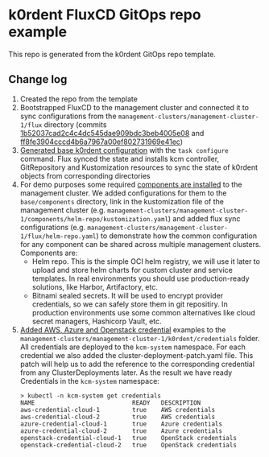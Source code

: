 # k0rdent FluxCD GitOps repo example

This repo is generated from the k0rdent GitOps repo template.

## Change log

1. Created the repo from the template
2. Bootstrapped FluxCD to the management cluster and connected it to sync configurations from the `management-clusters/management-cluster-1/flux` directory (commits [1b52037cad2c4c4dc545dae909bdc3beb4005e08](https://github.com/Mirantis-PS/k0rdent-fluxcd-example/commit/1b52037cad2c4c4dc545dae909bdc3beb4005e08) and [ff8fe3904cccd4b6a7967a00ef802731969e41ec](https://github.com/Mirantis-PS/k0rdent-fluxcd-example/commit/ff8fe3904cccd4b6a7967a00ef802731969e41ec))
3. [Generated base k0rdent configuration](https://github.com/Mirantis-PS/k0rdent-fluxcd-example/commit/239d6fd0319b14c19ddeaeaf6b079a21d3aef899) with the `task configure` command. Flux synced the state and installs kcm controller, GitRepository and Kustomization resources to sync the state of k0rdent objects from corresponding directories
4. For demo purposes some required [components are installed](https://github.com/Mirantis-PS/k0rdent-fluxcd-example/commit/df59207440fdaa7e18697e0c44b74093019eaeae) to the management cluster. We added configurations for them to the `base/components` directory, link in the kustomization file of the management cluster (e.g. `management-clusters/management-cluster-1/components/helm-repo/kustomization.yaml`) and added flux sync configurations (e.g. `management-clusters/management-cluster-1/flux/helm-repo.yaml`) to demonstrate how the common configuration for any component can be shared across multiple management clusters. Components are:
    - Helm repo. This is the simple OCI helm registry, we will use it later to upload and store helm charts for custom cluster and service templates. In real environments you should use production-ready solutions, like Harbor, Artifactory, etc.
    - Bitnami sealed secrets. It will be used to encrypt provider credentials, so we can safely store them in git repositiry. In production environments use some common alternatives like cloud secret managers, Hashicorp Vault, etc.
5. [Added AWS, Azure and Openstack credential](https://github.com/Mirantis-PS/k0rdent-fluxcd-example/commit/119b776aa718a0933b040e9e9fe8162ad43ee993) examples to the `management-clusters/management-cluster-1/k0rdent/credentials` folder. All credentials are deployed to the `kcm-system` namespace. For each credential we also added the cluster-deployment-patch.yaml file. This patch will help us to add the reference to the corresponding credential from any ClusterDeployments later. As the result we have ready Credentials in the `kcm-system` namespace:
    ```
    > kubectl -n kcm-system get credentials
    NAME                           READY   DESCRIPTION
    aws-credential-cloud-1         true    AWS credentials
    aws-credential-cloud-2         true    AWS credentials
    azure-credential-cloud-1       true    Azure credentials
    azure-credential-cloud-2       true    Azure credentials
    openstack-credential-cloud-1   true    OpenStack credentials
    openstack-credential-cloud-2   true    OpenStack credentials
    ```

